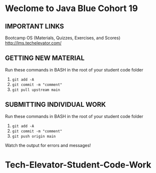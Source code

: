 # Weclome to Java Blue Cohort 19

## IMPORTANT LINKS

Bootcamp OS (Materials, Quizzes, Exercises, and Scores)  
<http://lms.techelevator.com/>

## GETTING NEW MATERIAL

Run these commands in BASH in the root of your student code folder

1. `git add -A`
2. `git commit -m "comment"`
3. `git pull upstream main`

## SUBMITTING INDIVIDUAL WORK

Run these commands in BASH in the root of your student code folder

1. `git add -A`
2. `git commit -m "comment"`
3. `git push origin main`

Watch the output for errors and messages!
# Tech-Elevator-Student-Code-Work
